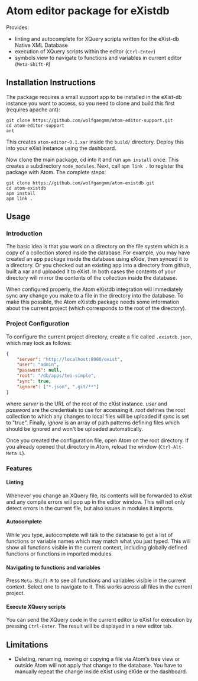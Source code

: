 # Atom editor package for eXistdb

Provides:

* linting and autocomplete for XQuery scripts written for the eXist-db Native XML Database
* execution of XQuery scripts within the editor (`Ctrl-Enter`)
* symbols view to navigate to functions and variables in current editor (`Meta-Shift-R`)

## Installation Instructions

The package requires a small support app to be installed in the eXist-db instance you want to access, so you need to clone and build this first (requires apache ant):

```shell
git clone https://github.com/wolfgangmm/atom-editor-support.git
cd atom-editor-support
ant
```

This creates `atom-editor-0.1.xar` inside the `build/` directory. Deploy this into your eXist instance using the dashboard.

Now clone the main package, cd into it and run `apm install` once. This creates a subdirectory `node_modules`. Next, call `apm link .` to register the package with Atom. The complete steps:

```shell
git clone https://github.com/wolfgangmm/atom-existdb.git
cd atom-existdb
apm install
apm link .
```

## Usage

### Introduction
The basic idea is that you work on a directory on the file system which is a copy of a collection stored inside the database. For example, you may have created an app package inside the database using eXide, then synced it to a directory. Or you checked out an existing app into a directory from github, built a xar and uploaded it to eXist. In both cases the contents of your directory will mirror the contents of the collection inside the database.

When configured properly, the Atom eXistdb integration will immediately sync any change you make to a file in the directory into the database. To make this possible, the Atom eXistdb package needs some information about the current project (which corresponds to the root of the directory).

### Project Configuration
To configure the current project directory, create a file called `.existdb.json`, which may look as follows:

```json
{
    "server": "http://localhost:8080/exist",
    "user": "admin",
    "password": null,
    "root": "/db/apps/tei-simple",
    "sync": true,
    "ignore": ["*.json", ".git/**"]
}
```

where *server* is the URL of the root of the eXist instance. *user* and *password* are the credentials to use for accessing it. *root* defines the root collection to which any changes to local files will be uploaded if *sync* is set to "true". Finally, *ignore* is an array of path patterns defining files which should be ignored and won't be uploaded automatically.

Once you created the configuration file, open Atom on the root directory. If you already opened that directory in Atom, reload the window (`Ctrl-Alt-Meta L`).

### Features

#### Linting
Whenever you change an XQuery file, its contents will be forwarded to eXist and any compile errors will pop up in the editor window. This will not only detect errors in the current file, but also issues in modules it imports.

#### Autocomplete
While you type, autocomplete will talk to the database to get a list of functions or variable names which may match what you just typed. This will show all functions visible in the current context, including globally defined functions or functions in imported modules.

#### Navigating to functions and variables
Press `Meta-Shift-R` to see all functions and variables visible in the current context. Select one to navigate to it. This works across all files in the current project.

#### Execute XQuery scripts
You can send the XQuery code in the current editor to eXist for execution by pressing `Ctrl-Enter`. The result will be displayed in a new editor tab.

## Limitations

* Deleting, renaming, moving or copying a file via Atom's tree view or outside Atom will not apply that change to the database. You have to manually repeat the change inside eXist using eXide or the dashboard.
